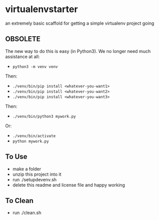 # virtualenvstarter
an extremely basic scaffold for getting a simple virtualenv project going

**OBSOLETE**
------
The new way to do this is easy (in Python3).  We no longer need much assistance at all:
- `python3 -m venv venv`

Then:
- `./venv/bin/pip install <whatever-you-want1>`
- `./venv/bin/pip install <whatever-you-want2>`
- `./venv/bin/pip install <whatever-you-want3>`

Then:
- `./venv/bin/python3 mywork.py`

Or:
- `./venv/bin/activate`
- `python mywork.py`

To Use
------
- make a folder
- unzip this project into it
- run ./setupdevenv.sh
- delete this readme and license file and happy working

To Clean
--------
- run ./clean.sh


